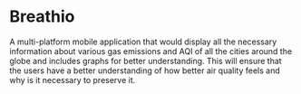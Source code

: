 # Breathio

A multi-platform mobile application that would display all the necessary information about various gas emissions and AQI of all the cities around the globe and includes graphs for better understanding. This will ensure that the users have a better understanding of how better air quality feels and  why is it necessary to preserve it.


